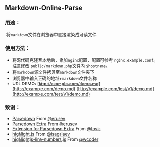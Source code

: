 ## Markdown-Online-Parse

### 用途：

​	将`markdown`文件在浏览器中直接渲染成可读文件

### 使用方法：

+ 将源代码克隆至本地后，添加`nginx`配置，配置可参考 `nginx.example.conf`。注意修改 `public/markdown.php`文件内 `$hostname`。
+ 将`markdown`源文件拷贝至`markdown`文件夹下
+ 浏览器中输入正确的地址+`markdown`文件名称
+ URL DEMO:  [http://example.com/demo.md](http://example.com/demo.md)  [http://example.com/test/v1/demo.md](http://example.com/test/v1/demo.md) 


### 致谢：

+   [Parsedown](https://github.com/erusev/parsedown) From [@erusev](https://github.com/erusev)
+   [Parsedown Extra](https://github.com/erusev/parsedown-extra) From [@erusev](https://github.com/erusev)
+   [Extension for Parsedown Extra](https://github.com/erusev/parsedown-extra) From [@tovic](https://github.com/tovic/)
+   [highlight.js](https://github.com/isagalaev/highlight.js) From [@isagalaev](https://github.com/isagalaev)
+   [highlightjs-line-numbers.js](https://github.com/wcoder/highlightjs-line-numbers.js) From [@wcoder](https://github.com/wcoder)

